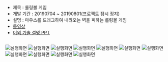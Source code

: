 + 제목 : 롤링볼 게임
+ 개발 기간 : 20190704 ~ 20190801(프로젝트 잠시 정지)
+ 설명 : 마우스를 드래그하여 내려오는 벽을 피하는 롤링볼 게임
+ [동영상](https://www.youtube.com/watch?v=6vymnWaqL1c&t=13s)
+ [이외 기술 설명 PPT](https://drive.google.com/open?id=1ZVw3IqR6Z6e47kupBI6U8gR1In_9G0no)
## 

![실행화면](./1.PNG)
![실행화면](./2.PNG)
![실행화면](./3.PNG)
![실행화면](./4.PNG)
![실행화면](./5.PNG)
![실행화면](./6.PNG)
![실행화면](./7.PNG)
![실행화면](./8.PNG)
![실행화면](./9.PNG)
![실행화면](./10.PNG)
![실행화면](./11.PNG)

